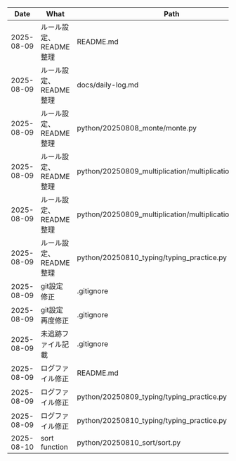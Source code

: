 | Date       | What                | Path                                      | Tags         |
|------------|---------------------|-------------------------------------------|--------------|
| 2025-08-09 | ルール設定、README整理 | README.md |  |
| 2025-08-09 | ルール設定、README整理 | docs/daily-log.md |  |
| 2025-08-09 | ルール設定、README整理 | python/20250808_monte/monte.py | python |
| 2025-08-09 | ルール設定、README整理 | python/20250809_multiplication/multiplication.py | python |
| 2025-08-09 | ルール設定、README整理 | python/20250809_multiplication/multiplication_table.csv |  |
| 2025-08-09 | ルール設定、README整理 | python/20250810_typing/typing_practice.py | python |
| 2025-08-09 | git設定修正 | .gitignore |  |
| 2025-08-09 | git設定再度修正 | .gitignore |  |
| 2025-08-09 | 未追跡ファイル記載 | .gitignore |  |
| 2025-08-09 | ログファイル修正 | README.md |  |
| 2025-08-09 | ログファイル修正 | python/20250809_typing/typing_practice.py | python |
| 2025-08-09 | ログファイル修正 | python/20250810_typing/typing_practice.py | python |
| 2025-08-10 | sort function | python/20250810_sort/sort.py | python |
